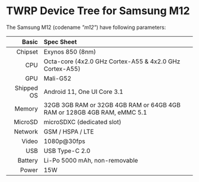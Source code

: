 TWRP Device Tree for Samsung M12
===================================

The Samsung M12 (codename _"m12"_) have following parameters:

Basic                   | Spec Sheet
-----------------------:|:-------------------------
Chipset					| Exynos 850 (8nm)
CPU                     | Octa-core (4x2.0 GHz Cortex-A55 & 4x2.0 GHz Cortex-A55)
GPU                     | Mali-G52
Shipped OS				| Android 11, One UI Core 3.1
Memory                  | 32GB 3GB RAM or 32GB 4GB RAM or 64GB 4GB RAM or 128GB 4GB RAM, eMMC 5.1
MicroSD                 | microSDXC (dedicated slot)
Network                 | GSM / HSPA / LTE
Video                   | 1080p@30fps
USB                     | USB Type-C 2.0
Battery 				| Li-Po 5000 mAh, non-removable
Power                   | 15W
